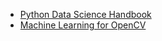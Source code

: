 * [Python Data Science Handbook](https://jakevdp.github.io/PythonDataScienceHandbook/)
* [Machine Learning for OpenCV](https://github.com/mbeyeler/opencv-machine-learning)
